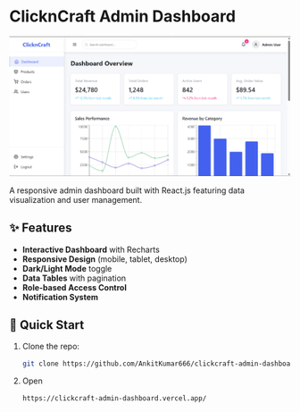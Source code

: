 # ClicknCraft Admin Dashboard

![Admin Dashboard](https://github.com/AnkitKumar666/clickcraft-admin-dashboard/blob/58d046d42dec898727a50d207a4661a5c6c36e02/public/Screenshot%202025-03-31%20111209.png)

A responsive admin dashboard built with React.js featuring data visualization and user management.

## ✨ Features

- **Interactive Dashboard** with Recharts
- **Responsive Design** (mobile, tablet, desktop)
- **Dark/Light Mode** toggle
- **Data Tables** with pagination
- **Role-based Access Control**
- **Notification System**

## 🚀 Quick Start

1. Clone the repo:
   ```bash
   git clone https://github.com/AnkitKumar666/clickcraft-admin-dashboard.git

2. Open 
    ```bash
    https://clickcraft-admin-dashboard.vercel.app/
    
